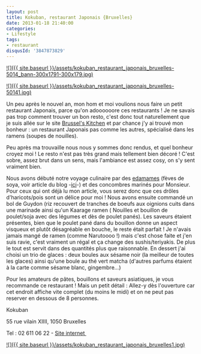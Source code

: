 ```yaml
---
layout: post
title: Kokuban, restaurant Japonais {Bruxelles}
date: 2013-01-18 21:40:00
categories: 
- Lifestyle
tags: 
- restaurant
disqusId: '3847873829'
---
```


[![]({{ site.baseurl }}/assets/kokuban_restaurant_japonais_bruxelles-5014_bann-300x1791-300x179.jpg)](http://www.crokmou.com/wp-content/uploads/2013/01/kokuban_restaurant_japonais_bruxelles-5014_bann-300x1791.jpg)

[![]({{ site.baseurl }}/assets/kokuban_restaurant_japonais_bruxelles-50141.jpg)](http://www.crokmou.com/wp-content/uploads/2013/01/kokuban_restaurant_japonais_bruxelles-50141.jpg)

Un peu après le nouvel an, mon hom et moi voulions nous faire un petit restaurant Japonais, parce qu'on adoooooore ces restaurants ! Je ne savais pas trop comment trouver un bon resto, c'est donc tout naturellement que je suis allée sur le site [Brussel's Kitchen](http://www.brusselskitchen.com/?p=2237) et par chance j'y ai trouvé mon bonheur : un restaurant Japonais pas comme les autres, spécialisé dans les ramens (soupes de nouilles).

Peu après ma trouvaille nous nous y sommes donc rendus, et quel bonheur croyez moi ! Le resto n'est pas très grand mais tellement bien décoré ! C'est sobre, assez brut dans un sens, mais l'ambiance est assez cosy, on s'y sent vraiment bien. 

Nous avons débuté notre voyage culinaire par des [edamames](http://www.crokmou.com/2013/01/edamame-ou-feve-de-soya-decouverte.html) (fèves de soya, voir article du blog -[ici](http://www.crokmou.com/2013/01/edamame-ou-feve-de-soya-decouverte.html)-) et des concombres marinés pour Monsieur. Pour ceux qui ont déjà lu mon article, vous serez donc que ces drôles d'haricots/pois sont un délice pour moi ! Nous avons ensuite commandé un bol de Guydon (riz recouvert de tranches de boeufs aux oignions cuits dans une marinade ainsi qu'un Kaarage ramen ( Nouilles et bouillon de poulet/soja avec des légumes et dès de poulet panés). Les saveurs étaient présentes, bien que le poulet pané dans du bouillon donne un aspect visqueux et plutôt désagréable en bouche, le reste était parfait ! Je n'avais jamais mangé de ramen (comme Narutoooo !) mais c'est chose faite et j'en suis ravie, c'est vraiment un régal et ça change des sushis/teriyakis. De plus le tout est servit dans des quantités plus que raisonnable. En dessert j'ai choisi un trio de glaces : deux boules aux sésame noir (la meilleur de toutes les glaces) ainsi qu'une boule au thé vert matcha (d'autres parfums étaient à la carte comme sésame blanc, gingembre...)

Pour les amateurs de pâtes, bouillons et saveurs asiatiques, je vous recommande ce restaurant ! Mais un petit détail : Allez-y dès l'ouverture car cet endroit affiche vite complet (du moins le midi) et on ne peut pas reserver en dessous de 8 personnes.

Kokuban

55 rue vilain XIIII, 1050 Bruxelles

Tel : 02 611 06 22 - [Site internet ](http://www.kokuban.be/fr/index.php)

[![]({{ site.baseurl }}/assets/kokuban_restaurant_japonais_bruxelles1.jpg)](http://www.crokmou.com/wp-content/uploads/2013/01/kokuban_restaurant_japonais_bruxelles1.jpg)
